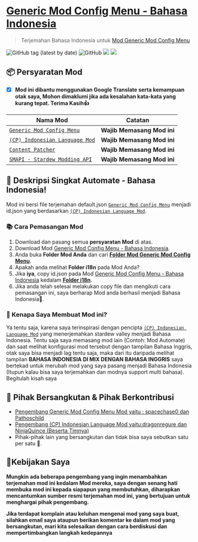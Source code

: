 # [Generic Mod Config Menu - Bahasa Indonesia](https://github.com/YugoSamakuhaku/GenericModConfigMenu-Bahasa-Indonesia)

> Terjemahan Bahasa Indonesia untuk [Mod Generic Mod Config Menu](https://www.nexusmods.com/stardewvalley/mods/5098)

![GitHub tag (latest by date)](https://img.shields.io/github/v/tag/YugoSamakuhaku/GenericModConfigMenu-Bahasa-Indonesia?label=Versi%20Terbaru&style=plastic) ![GitHub](https://img.shields.io/github/license/YugoSamakuhaku/GenericModConfigMenu-Bahasa-Indonesia?label=license&style=plastic)
<img src="https://github.com/YugoSamakuhaku/GenericModConfigMenu-Bahasa-Indonesia/blob/959f2016b137d7c63e14d3766e50194dcc2b150d/images/GenericModConfigMenu-Settings.png" />
<img src="https://github.com/YugoSamakuhaku/GenericModConfigMenu-Bahasa-Indonesia/blob/959f2016b137d7c63e14d3766e50194dcc2b150d/images/GenericModConfigMenu-Settings-Config.png" />
## 📦 Persyaratan Mod
- [x] **Mod ini dibantu menggunakan Google Translate serta kemampuan otak saya, Mohon dimaklumi jika ada kesalahan kata-kata yang kurang tepat. Terima Kasih👍**

| Nama Mod | Catatan |
| --- | --- |
| [`Generic Mod Config Menu`](https://www.nexusmods.com/stardewvalley/mods/5098) | **Wajib Memasang Mod ini** |
| [`(CP) Indonesian Language Mod`](https://www.nexusmods.com/stardewvalley/mods/1057) | **Wajib Memasang Mod ini** |
| [`Content Patcher`](https://www.nexusmods.com/stardewvalley/mods/1915) | **Wajib Memasang Mod ini** |
| [`SMAPI - Stardew Modding API`](https://www.nexusmods.com/stardewvalley/mods/1063?tab=description) | **Wajib Memasang Mod ini** |

## 🧾 Deskripsi Singkat Automate - Bahasa Indonesia!
Mod ini bersi file terjemahan default.json [`Generic Mod Config Menu`](https://www.nexusmods.com/stardewvalley/mods/5098) menjadi id.json yang berdasarkan [`(CP) Indonesian Language Mod`](https://www.nexusmods.com/stardewvalley/mods/1057).

### 📚 Cara Pemasangan Mod
1. Download dan pasang semua **persyaratan Mod** di atas.
2. Download Mod [Generic Mod Config Menu - Bahasa Indonesia](https://github.com/YugoSamakuhaku/GenericModConfigMenu-Bahasa-Indonesia/releases/latest).
3. Anda buka **Folder Mod Anda** dan cari [**Folder Mod Generic Mod Config Menu**](https://www.nexusmods.com/stardewvalley/mods/5098).
4. Apakah anda melihat **Folder i18n** pada Mod Anda?
5. Jika **iya**, copy id.json pada Mod [Generic Mod Config Menu - Bahasa Indonesia](https://github.com/YugoSamakuhaku/GenericModConfigMenu-Bahasa-Indonesia/releases/latest) kedalam [**Folder i18n**](https://www.nexusmods.com/stardewvalley/mods/5098).
6. Jika anda telah selesai melakukan copy file dan mengikuti cara pemasangan ini, saya berharap Mod anda berhasil menjadi Bahasa Indonesia🤩.

### 🥰 Kenapa Saya Membuat Mod ini?
Ya tentu saja, karena saya terinspirasi dengan pencipta [`(CP) Indonesian Language Mod`](https://www.nexusmods.com/stardewvalley/mods/1057) yang menerjemahkan stardew valley menjadi Bahasa Indonesia. Tentu saja saya memasang mod lain (Contoh: Mod Automate) dan saat melihat konfigurasi mod tersebut dengan tampilan Bahasa Inggris, otak saya bisa menjadi lag tentu saja, maka dari itu daripada melihat tampilan **BAHASA INDONESIA DI MIX DENGAN BAHASA INGGRIS** saya bertekad untuk merubah mod yang saya pasang menjadi Bahasa Indonesia (Itupun kalau bisa saya terjemahkan dan modnya support multi bahasa). Begitulah kisah saya


## 💬 Pihak Bersangkutan & Pihak Berkontribusi

* [Pengembang Generic Mod Config Menu Mod yaitu : spacechase0 dan Pathoschild](https://www.nexusmods.com/stardewvalley/users/34250790)
* [Pengembang (CP) Indonesian Language Mod yaitu:dragonregure dan NinjaQuince (Beserta Timnya)](https://www.nexusmods.com/stardewvalley/users/31907780)
* Pihak-pihak lain yang bersangkutan dan tidak bisa saya sebutkan satu per satu 🥳.

## 🧐Kebijakan Saya
**Mungkin ada beberapa pengembang yang ingin menambahkan terjemahan mod ini kedalam Mod mereka, saya dengan senang hati membuka mod ini kepada siapapun yang membutuhkan, diharapkan mencantumkan sumber resmi terjemahan mod ini, yang bertujuan untuk menghargai pihak pengembang.**

**Jika terdapat komplain atau keluhan mengenai mod yang saya buat, silahkan email saya ataupun berikan komentar ke dalam mod yang bersangkutan, mari kita selesaikan dengan cara berdiskusi dan mempertimbangkan langkah kedepannya**
